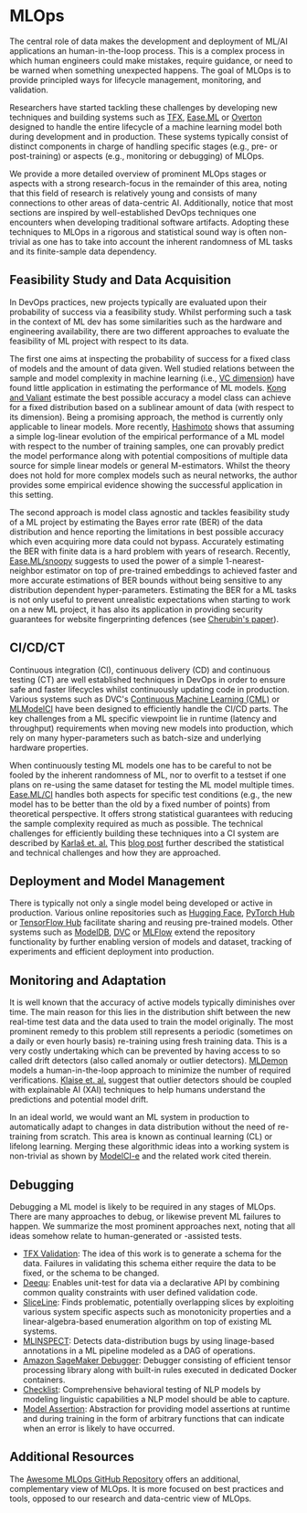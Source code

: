 # MLOps

The central role of data makes the development and deployment of ML/AI applications an human-in-the-loop process. 
This is a complex process in which human engineers could make mistakes, require guidance, or need to be warned when something unexpected happens. The goal of MLOps is to provide principled ways for lifecycle management, monitoring, and validation.

Researchers have started tackling these challenges by developing new techniques and building systems such as [TFX](https://arxiv.org/pdf/2010.02013.pdf), [Ease.ML](http://cidrdb.org/cidr2021/papers/cidr2021_paper26.pdf) or [Overton](https://www.cs.stanford.edu/~chrismre/papers/overton-tr.pdf) designed to handle the entire lifecycle of a machine learning model both during development and in production. These systems typically consist of distinct components in charge of handling specific stages (e.g., pre- or post-training) or aspects (e.g., monitoring or debugging) of MLOps.

We provide a more detailed overview of prominent MLOps stages or aspects with a strong research-focus in the remainder of this area, noting that this field of research is relatively young and consists of many connections to other areas of data-centric AI. Additionally, notice that most sections are inspired by well-established DevOps techniques one encounters when developing traditional software artifacts. Adopting these techniques to MLOps in a rigorous and statistical sound way is often non-trivial as one has to take into account the inherent randomness of ML tasks and its finite-sample data dependency.

<h2 id="mlops-data-acquisition-feasibility-study">Feasibility Study and Data Acquisition</h2>

In DevOps practices, new projects typically are evaluated upon their probability of success via a feasibility study. Whilst performing such a task in the context of ML dev has some similarities such as the hardware and engineering availability, there are two different approaches to evaluate the feasibility of ML project with respect to its data.

The first one aims at inspecting the probability of success for a fixed class of models and the amount of data given. Well studied relations between the sample and model complexity in machine learning (i.e., [VC dimension](https://en.wikipedia.org/wiki/Vapnik%E2%80%93Chervonenkis_dimension)) have found little application in estimating the performance of ML models. [Kong and Valiant](https://arxiv.org/abs/1805.01626) estimate the best possible accuracy a model class can achieve for a fixed distribution based on a sublinear amount of data (with respect to its dimension). Being a promising approach, the method is currently only applicable to linear models. More recently, [Hashimoto](http://proceedings.mlr.press/v139/hashimoto21a/hashimoto21a.pdf) shows that assuming a simple log-linear evolution of the empirical performance of a ML model with respect to the number of training samples, one can provably predict the model performance along with potential compositions of multiple data source for simple linear models or general M-estimators. Whilst the theory does not hold for more complex models such as neural networks, the author provides some empirical evidence showing the successful application in this setting.

The second approach is model class agnostic and tackles feasibility study of a ML project by estimating the Bayes error rate (BER) of the data distribution and hence reporting the limitations in best possible accuracy which even acquiring more data could not bypass. Accurately estimating the BER with finite data is a hard problem with years of research. Recently, [Ease.ML/snoopy](http://www.vldb.org/pvldb/vol13/p2837-renggli.pdf) suggests to used the power of a simple 1-nearest-neighbor estimator on top of pre-trained embeddings to achieved faster and more accurate estimations of BER bounds without being sensitive to any distribution dependent hyper-parameters. Estimating the BER for a ML tasks is not only useful to prevent unrealistic expectations when starting to work on a new ML project, it has also its application in providing security guarantees for website fingerprinting defences (see [Cherubin's paper](https://petsymposium.org/2017/papers/issue4/paper50-2017-4-source.pdf)).


<h2 id="mlops-cicdct">CI/CD/CT</h2>

Continuous integration (CI), continuous delivery (CD) and continuous testing (CT) are well established techniques in DevOps in order to ensure safe and faster lifecycles whilst continuously updating code in production.
Various systems such as DVC's [Continuous Machine Learning (CML)](https://cml.dev/) or [MLModelCI](https://arxiv.org/abs/2006.05096) have been designed to efficiently handle the CI/CD parts. The key challenges from a ML specific viewpoint lie in runtime (latency and throughput) requirements when moving new models into production, which rely on many hyper-parameters such as batch-size and underlying hardware properties. 

When continuously testing ML models one has to be careful to not be fooled by the inherent randomness of ML, nor to overfit to a testset if one plans on re-using the same dataset for testing the ML model multiple times. [Ease.ML/CI](https://mlsys.org/Conferences/2019/doc/2019/162.pdf) handles both aspects for specific test conditions (e.g., the new model has to be better than the old by a fixed number of points) from theoretical perspective. It offers strong statistical guarantees with reducing the sample complexity required as much as possible. The technical challenges for efficiently building these techniques into a CI system are described by [Karlaš et. al.](https://dl.acm.org/doi/abs/10.1145/3394486.3403290) This [blog post](https://ds3lab.ghost.io/ci/) further described the statistical and technical challenges and how they are approached.

<h2 id="mlops-deployment-model-managemen">Deployment and Model Management</h2>

There is typically not only a single model being developed or active in production. Various online repositories such as [Hugging Face](https://huggingface.co/models), [PyTorch Hub](https://pytorch.org/hub/) or [TensorFlow Hub](https://tfhub.dev/) facilitate sharing and reusing pre-trained models. Other systems such as [ModelDB](https://dm-gatech.github.io/CS8803-Fall2018-DML-Papers/hilda-modeldb.pdf), [DVC](https://dvc.org/) or [MLFlow](https://cs.stanford.edu/~matei/papers/2018/ieee_mlflow.pdf) extend the repository functionality by further enabling version of models and dataset, tracking of experiments and efficient deployment into production.

<h2 id="mlops-monitoring">Monitoring and Adaptation</h2>

It is well known that the accuracy of active models typically diminishes over time. The main reason for this lies in the distribution shift between the new real-time test data and the data used to train the model originally. The most prominent remedy to this problem still represents a periodic (sometimes on a daily or even hourly basis) re-training using fresh training data. This is a very costly undertaking which can be prevented by having access to so called drift detectors (also called anomaly or outlier detectors). [MLDemon](https://arxiv.org/abs/2104.13621) models a human-in-the-loop approach to minimize the number of required verifications. [Klaise et. al.](https://arxiv.org/abs/2007.06299) suggest that outlier detectors should be coupled with explainable AI (XAI) techniques to help humans understand the predictions and potential model drift.

In an ideal world, we would want an ML system in production to automatically adapt to changes in data distribution without the need of re-training from scratch. This area is known as continual learning (CL) or lifelong learning. Merging these algorithmic ideas into a working system is non-trivial as shown by [ModelCI-e](https://arxiv.org/pdf/2106.03122.pdf) and the related work cited therein.

<h2 id="mlops-debugging">Debugging</h2>

Debugging a ML model is likely to be required in any stages of MLOps. There are many approaches to debug, or likewise prevent ML failures to happen. We summarize the most prominent approaches next, noting that all ideas somehow relate to human-generated or -assisted tests.

- [TFX Validation](https://mlsys.org/Conferences/2019/doc/2019/167.pdf): The idea of this work is to generate a schema for the data. Failures in validating this schema either require the data to be fixed, or the schema to be changed.
- [Deequ](https://ieeexplore.ieee.org/document/8731462): Enables unit-test for data via a declarative API by combining common quality constraints with user defined validation code.
- [SliceLine](https://dl.acm.org/doi/10.1145/3448016.3457323): Finds problematic, potentially overlapping slices by exploiting various system specific aspects such as monotonicity properties and a linear-algebra-based enumeration algorithm on top of existing ML systems.
- [MLINSPECT](https://dl.acm.org/doi/abs/10.1145/3448016.3452759): Detects data-distribution bugs by using linage-based annotations in a ML pipeline modeled as a DAG of operations.
- [Amazon SageMaker Debugger](https://proceedings.mlsys.org/paper/2021/file/d1f491a404d6854880943e5c3cd9ca25-Paper.pdf): Debugger consisting of efficient tensor processing library along with built-in rules executed in dedicated Docker containers.
- [Checklist](https://homes.cs.washington.edu/~marcotcr/acl20_checklist.pdf): Comprehensive behavioral testing of NLP models by modeling linguistic capabilities a NLP model should be able to capture.
- [Model Assertion](https://arxiv.org/pdf/2003.01668.pdf): Abstraction for providing model assertions at runtime and during training in the form of arbitrary functions that can indicate when an error is likely to have occurred.

<h2 id="mlops-additional">Additional Resources</h2>

The [Awesome MLOps GitHub Repository](https://github.com/visenger/awesome-mlops) offers an additional, complementary view of MLOps. It is more focused on best practices and tools, opposed to our research and data-centric view of MLOps.
